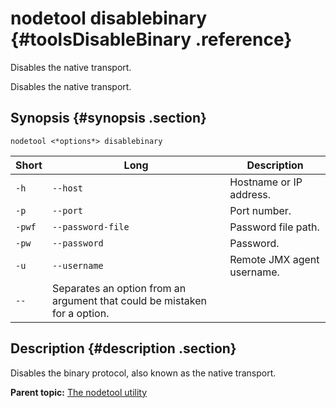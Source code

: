 # nodetool disablebinary {#toolsDisableBinary .reference}

Disables the native transport.

Disables the native transport.

## Synopsis {#synopsis .section}

```language-bash
nodetool <*options*> disablebinary
```

|Short|Long|Description|
|-----|----|-----------|
|`-h`|`--host`|Hostname or IP address.|
|`-p`|`--port`|Port number.|
|`-pwf`|`--password-file`|Password file path.|
|`-pw`|`--password`|Password.|
|`-u`|`--username`|Remote JMX agent username.|
|`--`|Separates an option from an argument that could be mistaken for a option.|

## Description {#description .section}

Disables the binary protocol, also known as the native transport.

**Parent topic:** [The nodetool utility](../../cassandra/tools/toolsNodetool.md)


